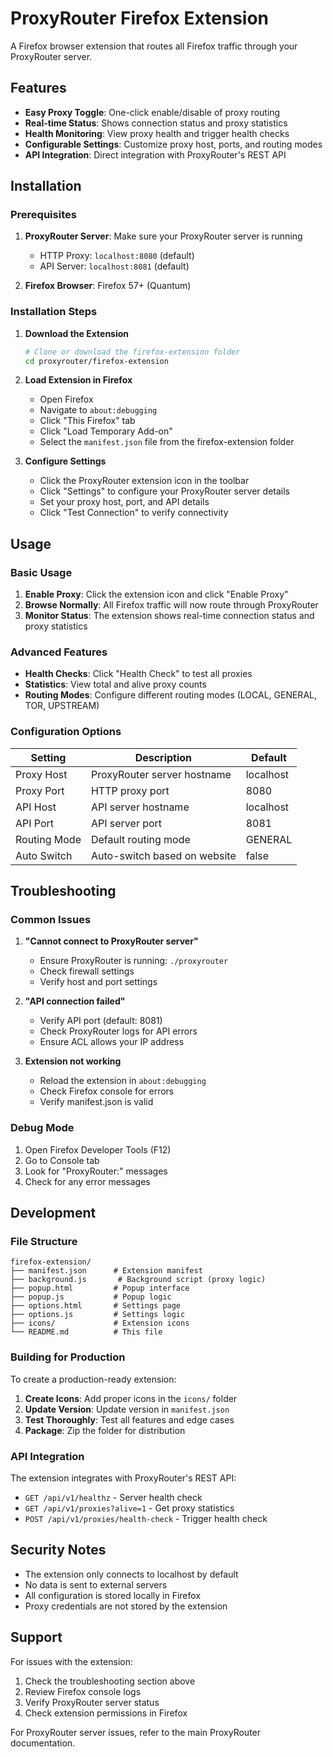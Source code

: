 # ProxyRouter Firefox Extension

A Firefox browser extension that routes all Firefox traffic through your ProxyRouter server.

## Features

- **Easy Proxy Toggle**: One-click enable/disable of proxy routing
- **Real-time Status**: Shows connection status and proxy statistics
- **Health Monitoring**: View proxy health and trigger health checks
- **Configurable Settings**: Customize proxy host, ports, and routing modes
- **API Integration**: Direct integration with ProxyRouter's REST API

## Installation

### Prerequisites

1. **ProxyRouter Server**: Make sure your ProxyRouter server is running
   - HTTP Proxy: `localhost:8080` (default)
   - API Server: `localhost:8081` (default)

2. **Firefox Browser**: Firefox 57+ (Quantum)

### Installation Steps

1. **Download the Extension**
   ```bash
   # Clone or download the firefox-extension folder
   cd proxyrouter/firefox-extension
   ```

2. **Load Extension in Firefox**
   - Open Firefox
   - Navigate to `about:debugging`
   - Click "This Firefox" tab
   - Click "Load Temporary Add-on"
   - Select the `manifest.json` file from the firefox-extension folder

3. **Configure Settings**
   - Click the ProxyRouter extension icon in the toolbar
   - Click "Settings" to configure your ProxyRouter server details
   - Set your proxy host, port, and API details
   - Click "Test Connection" to verify connectivity

## Usage

### Basic Usage

1. **Enable Proxy**: Click the extension icon and click "Enable Proxy"
2. **Browse Normally**: All Firefox traffic will now route through ProxyRouter
3. **Monitor Status**: The extension shows real-time connection status and proxy statistics

### Advanced Features

- **Health Checks**: Click "Health Check" to test all proxies
- **Statistics**: View total and alive proxy counts
- **Routing Modes**: Configure different routing modes (LOCAL, GENERAL, TOR, UPSTREAM)

### Configuration Options

| Setting | Description | Default |
|---------|-------------|---------|
| Proxy Host | ProxyRouter server hostname | localhost |
| Proxy Port | HTTP proxy port | 8080 |
| API Host | API server hostname | localhost |
| API Port | API server port | 8081 |
| Routing Mode | Default routing mode | GENERAL |
| Auto Switch | Auto-switch based on website | false |

## Troubleshooting

### Common Issues

1. **"Cannot connect to ProxyRouter server"**
   - Ensure ProxyRouter is running: `./proxyrouter`
   - Check firewall settings
   - Verify host and port settings

2. **"API connection failed"**
   - Verify API port (default: 8081)
   - Check ProxyRouter logs for API errors
   - Ensure ACL allows your IP address

3. **Extension not working**
   - Reload the extension in `about:debugging`
   - Check Firefox console for errors
   - Verify manifest.json is valid

### Debug Mode

1. Open Firefox Developer Tools (F12)
2. Go to Console tab
3. Look for "ProxyRouter:" messages
4. Check for any error messages

## Development

### File Structure

```
firefox-extension/
├── manifest.json      # Extension manifest
├── background.js       # Background script (proxy logic)
├── popup.html         # Popup interface
├── popup.js           # Popup logic
├── options.html       # Settings page
├── options.js         # Settings logic
├── icons/             # Extension icons
└── README.md          # This file
```

### Building for Production

To create a production-ready extension:

1. **Create Icons**: Add proper icons in the `icons/` folder
2. **Update Version**: Update version in `manifest.json`
3. **Test Thoroughly**: Test all features and edge cases
4. **Package**: Zip the folder for distribution

### API Integration

The extension integrates with ProxyRouter's REST API:

- `GET /api/v1/healthz` - Server health check
- `GET /api/v1/proxies?alive=1` - Get proxy statistics
- `POST /api/v1/proxies/health-check` - Trigger health check

## Security Notes

- The extension only connects to localhost by default
- No data is sent to external servers
- All configuration is stored locally in Firefox
- Proxy credentials are not stored by the extension

## Support

For issues with the extension:
1. Check the troubleshooting section above
2. Review Firefox console logs
3. Verify ProxyRouter server status
4. Check extension permissions in Firefox

For ProxyRouter server issues, refer to the main ProxyRouter documentation.

